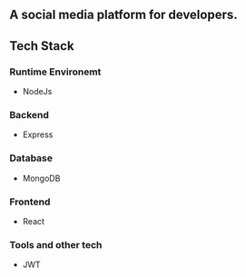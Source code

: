 ## A social media platform for developers.

## Tech Stack
### Runtime Environemt
+ NodeJs
### Backend
+ Express
### Database
+ MongoDB
### Frontend
+ React

### Tools and other tech
+ JWT

